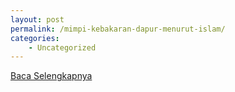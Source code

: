 ```yaml
---
layout: post
permalink: /mimpi-kebakaran-dapur-menurut-islam/
categories:
    - Uncategorized
---
```


[Baca Selengkapnya](/08)